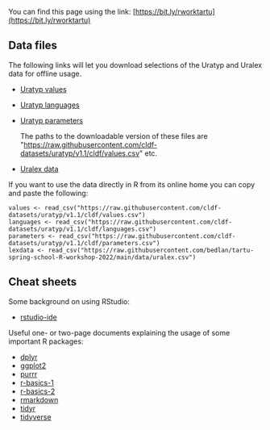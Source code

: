<!-- Published at: https://bedlan.github.io/tartu-spring-school-R-workshop-2022/ -->

You can find this page using the link: [https://bit.ly/rworktartu](https://bit.ly/rworktartu)

## Data files

The following links will let you download selections of the Uratyp and Uralex 
data for offline usage.

 - [Uratyp 
   values](https://raw.githubusercontent.com/cldf-datasets/uratyp/v1.1/cldf/values.csv) 
 - [Uratyp 
   languages](https://raw.githubusercontent.com/cldf-datasets/uratyp/v1.1/cldf/languages.csv)
 - [Uratyp 
   parameters](https://raw.githubusercontent.com/cldf-datasets/uratyp/v1.1/cldf/parameters.csv)
   
   The paths to the downloadable version of these files are "https://raw.githubusercontent.com/cldf-datasets/uratyp/v1.1/cldf/values.csv" etc.
   
 - [Uralex 
   data](https://raw.githubusercontent.com/bedlan/tartu-spring-school-R-workshop-2022/main/data/uralex.tsv)

If you want to use the data directly in R from its online home you can copy and paste the following:

```{r}
values <- read_csv("https://raw.githubusercontent.com/cldf-datasets/uratyp/v1.1/cldf/values.csv") 
languages <- read_csv("https://raw.githubusercontent.com/cldf-datasets/uratyp/v1.1/cldf/languages.csv")
parameters <- read_csv("https://raw.githubusercontent.com/cldf-datasets/uratyp/v1.1/cldf/parameters.csv")
lexdata <- read_csv("https://raw.githubusercontent.com/bedlan/tartu-spring-school-R-workshop-2022/main/data/uralex.csv")
```

## Cheat sheets

Some background on using RStudio:

  * [rstudio-ide](https://raw.githubusercontent.com/bedlan/tartu-spring-school-R-workshop-2022/main/cheatsheets/rstudio-ide.pdf)
 
Useful one- or two-page documents explaining the usage of some important R 
packages:

  * [dplyr](https://raw.githubusercontent.com/bedlan/tartu-spring-school-R-workshop-2022/main/cheatsheets/dplyr.pdf)
  * [ggplot2](https://raw.githubusercontent.com/bedlan/tartu-spring-school-R-workshop-2022/main/cheatsheets/ggplot2.pdf)
  * [purrr](https://raw.githubusercontent.com/bedlan/tartu-spring-school-R-workshop-2022/main/cheatsheets/purrr.pdf)
  * [r-basics-1](https://raw.githubusercontent.com/bedlan/tartu-spring-school-R-workshop-2022/main/cheatsheets/r-basics-1.pdf)
  * [r-basics-2](https://raw.githubusercontent.com/bedlan/tartu-spring-school-R-workshop-2022/main/cheatsheets/r-basics-2.pdf)
  * [rmarkdown](https://raw.githubusercontent.com/bedlan/tartu-spring-school-R-workshop-2022/main/cheatsheets/rmarkdown.pdf)
  * [tidyr](https://raw.githubusercontent.com/bedlan/tartu-spring-school-R-workshop-2022/main/cheatsheets/tidyr.pdf)
  * [tidyverse](https://raw.githubusercontent.com/bedlan/tartu-spring-school-R-workshop-2022/main/cheatsheets/tidyverse.pdf)

